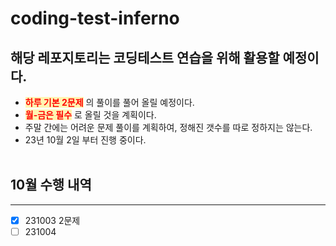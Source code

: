 # coding-test-inferno

## 해당 레포지토리는 코딩테스트 연습을 위해 활용할 예정이다.

- <span style = 'background-color: #fff5b1; color: red'>**하루 기본 2문제**</span> 의 풀이를 풀어 올릴 예정이다.
- <span style = 'background-color: #fff5b1; color: red'>**월-금은 필수**</span> 로 올릴 것을 계획이다.
- 주말 간에는 어려운 문제 풀이를 계획하여, 정해진 갯수를 따로 정하지는 않는다.
- 23년 10월 2일 부터 진행 중이다.
  <br/>
  <br/>

## 10월 수행 내역

---

- [x] 231003 2문제
- [ ] 231004
